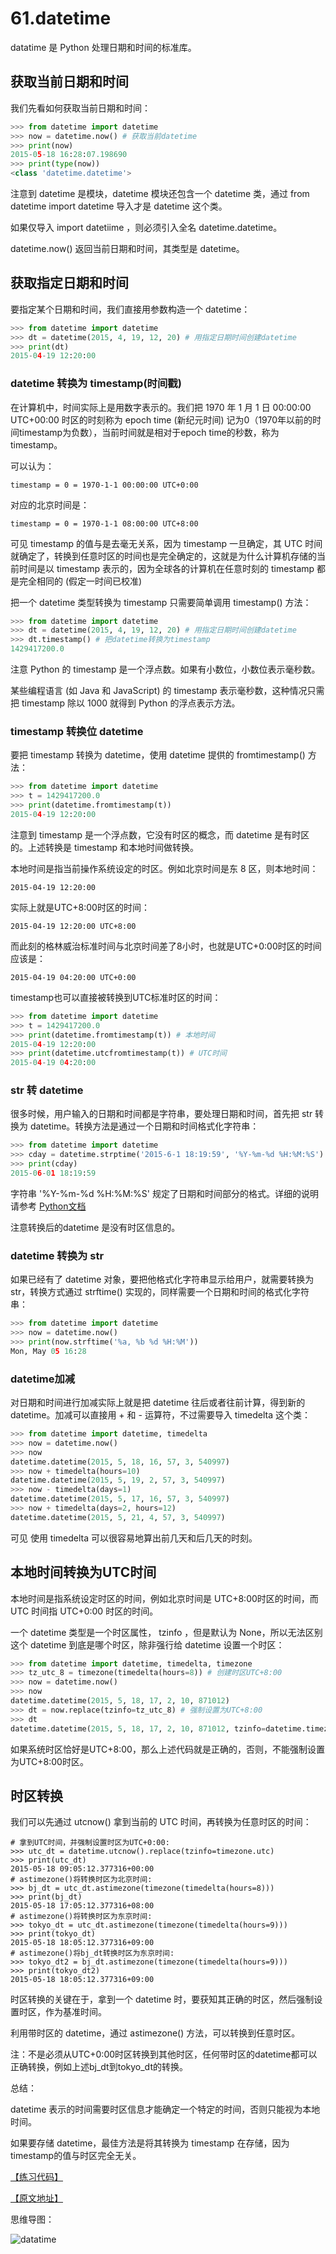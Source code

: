 # 61.datetime

datatime 是 Python 处理日期和时间的标准库。

## 获取当前日期和时间

我们先看如何获取当前日期和时间：
````python
>>> from datetime import datetime
>>> now = datetime.now() # 获取当前datetime
>>> print(now)
2015-05-18 16:28:07.198690
>>> print(type(now))
<class 'datetime.datetime'>
````

注意到 datetime 是模块，datetime 模块还包含一个 datetime 类，通过 from datetime import datetime 导入才是 datetime 这个类。

如果仅导入 import datetiime ，则必须引入全名 datetime.datetime。

datetime.now() 返回当前日期和时间，其类型是 datetime。

## 获取指定日期和时间

要指定某个日期和时间，我们直接用参数构造一个 datetime：

````python
>>> from datetime import datetime
>>> dt = datetime(2015, 4, 19, 12, 20) # 用指定日期时间创建datetime
>>> print(dt)
2015-04-19 12:20:00
````

### datetime 转换为 timestamp(时间戳)

在计算机中，时间实际上是用数字表示的。我们把 1970 年 1 月 1 日 00:00:00 UTC+00:00 时区的时刻称为 epoch time (新纪元时间) 记为0（1970年以前的时间timestamp为负数），当前时间就是相对于epoch time的秒数，称为timestamp。

可以认为：
````
timestamp = 0 = 1970-1-1 00:00:00 UTC+0:00
````
对应的北京时间是：
````
timestamp = 0 = 1970-1-1 08:00:00 UTC+8:00
````

可见 timestamp 的值与是去毫无关系，因为 timestamp 一旦确定，其 UTC 时间就确定了，转换到任意时区的时间也是完全确定的，这就是为什么计算机存储的当前时间是以 timestamp 表示的，因为全球各的计算机在任意时刻的 timestamp 都是完全相同的 (假定一时间已校准)

把一个 datetime 类型转换为 timestamp 只需要简单调用 timestamp() 方法：
````python
>>> from datetime import datetime
>>> dt = datetime(2015, 4, 19, 12, 20) # 用指定日期时间创建datetime
>>> dt.timestamp() # 把datetime转换为timestamp
1429417200.0
````

注意 Python 的 timestamp 是一个浮点数。如果有小数位，小数位表示毫秒数。

某些编程语言 (如 Java 和 JavaScript) 的 timestamp 表示毫秒数，这种情况只需把 timestamp 除以 1000 就得到 Python 的浮点表示方法。

### timestamp 转换位 datetime

要把 timestamp 转换为 datetime，使用 datetime 提供的 fromtimestamp() 方法：

````python
>>> from datetime import datetime
>>> t = 1429417200.0
>>> print(datetime.fromtimestamp(t))
2015-04-19 12:20:00
````

注意到 timestamp 是一个浮点数，它没有时区的概念，而 datetime 是有时区的。上述转换是 timestamp 和本地时间做转换。

本地时间是指当前操作系统设定的时区。例如北京时间是东 8 区，则本地时间：

````
2015-04-19 12:20:00
````

实际上就是UTC+8:00时区的时间：

````
2015-04-19 12:20:00 UTC+8:00
```` 

而此刻的格林威治标准时间与北京时间差了8小时，也就是UTC+0:00时区的时间应该是：

````
2015-04-19 04:20:00 UTC+0:00
````

timestamp也可以直接被转换到UTC标准时区的时间：

````python
>>> from datetime import datetime
>>> t = 1429417200.0
>>> print(datetime.fromtimestamp(t)) # 本地时间
2015-04-19 12:20:00
>>> print(datetime.utcfromtimestamp(t)) # UTC时间
2015-04-19 04:20:00
````

### str 转 datetime

很多时候，用户输入的日期和时间都是字符串，要处理日期和时间，首先把 str 转换为 datetime。转换方法是通过一个日期和时间格式化字符串：
````python
>>> from datetime import datetime
>>> cday = datetime.strptime('2015-6-1 18:19:59', '%Y-%m-%d %H:%M:%S')
>>> print(cday)
2015-06-01 18:19:59
````

字符串 '%Y-%m-%d %H:%M:%S' 规定了日期和时间部分的格式。详细的说明请参考 [Python文档](https://docs.python.org/3/library/datetime.html#strftime-strptime-behavior)

注意转换后的datetime 是没有时区信息的。

### datetime 转换为 str

如果已经有了 datetime 对象，要把他格式化字符串显示给用户，就需要转换为 str，转换方式通过 strftime() 实现的，同样需要一个日期和时间的格式化字符串：

````python
>>> from datetime import datetime
>>> now = datetime.now()
>>> print(now.strftime('%a, %b %d %H:%M'))
Mon, May 05 16:28
````

### datetime加减

对日期和时间进行加减实际上就是把 datetime 往后或者往前计算，得到新的 datetime。加减可以直接用 + 和 - 运算符，不过需要导入 timedelta 这个类：

````python
>>> from datetime import datetime, timedelta
>>> now = datetime.now()
>>> now
datetime.datetime(2015, 5, 18, 16, 57, 3, 540997)
>>> now + timedelta(hours=10)
datetime.datetime(2015, 5, 19, 2, 57, 3, 540997)
>>> now - timedelta(days=1)
datetime.datetime(2015, 5, 17, 16, 57, 3, 540997)
>>> now + timedelta(days=2, hours=12)
datetime.datetime(2015, 5, 21, 4, 57, 3, 540997)
````

可见 使用 timedelta 可以很容易地算出前几天和后几天的时刻。



## 本地时间转换为UTC时间

本地时间是指系统设定时区的时间，例如北京时间是 UTC+8:00时区的时间，而 UTC 时间指 UTC+0:00 时区的时间。

一个 datetime 类型是一个时区属性， tzinfo ，但是默认为 None，所以无法区别这个 datetime 到底是哪个时区，除非强行给 datetime 设置一个时区：

````python
>>> from datetime import datetime, timedelta, timezone
>>> tz_utc_8 = timezone(timedelta(hours=8)) # 创建时区UTC+8:00
>>> now = datetime.now()
>>> now
datetime.datetime(2015, 5, 18, 17, 2, 10, 871012)
>>> dt = now.replace(tzinfo=tz_utc_8) # 强制设置为UTC+8:00
>>> dt
datetime.datetime(2015, 5, 18, 17, 2, 10, 871012, tzinfo=datetime.timezone(datetime.timedelta(0, 28800)))
````

如果系统时区恰好是UTC+8:00，那么上述代码就是正确的，否则，不能强制设置为UTC+8:00时区。

## 时区转换

我们可以先通过 utcnow() 拿到当前的 UTC 时间，再转换为任意时区的时间：

````pyhton
# 拿到UTC时间，并强制设置时区为UTC+0:00:
>>> utc_dt = datetime.utcnow().replace(tzinfo=timezone.utc)
>>> print(utc_dt)
2015-05-18 09:05:12.377316+00:00
# astimezone()将转换时区为北京时间:
>>> bj_dt = utc_dt.astimezone(timezone(timedelta(hours=8)))
>>> print(bj_dt)
2015-05-18 17:05:12.377316+08:00
# astimezone()将转换时区为东京时间:
>>> tokyo_dt = utc_dt.astimezone(timezone(timedelta(hours=9)))
>>> print(tokyo_dt)
2015-05-18 18:05:12.377316+09:00
# astimezone()将bj_dt转换时区为东京时间:
>>> tokyo_dt2 = bj_dt.astimezone(timezone(timedelta(hours=9)))
>>> print(tokyo_dt2)
2015-05-18 18:05:12.377316+09:00
````

时区转换的关键在于，拿到一个 datetime 时，要获知其正确的时区，然后强制设置时区，作为基准时间。

利用带时区的 datetime，通过 astimezone() 方法，可以转换到任意时区。

注：不是必须从UTC+0:00时区转换到其他时区，任何带时区的datetime都可以正确转换，例如上述bj_dt到tokyo_dt的转换。

总结：

datetime 表示的时间需要时区信息才能确定一个特定的时间，否则只能视为本地时间。

如果要存储 datetime，最佳方法是将其转换为 timestamp 在存储，因为timestamp的值与时区完全无关。


[【练习代码】](https://github.com/michaelliao/learn-python3/blob/master/samples/commonlib/use_datetime.py)


[【原文地址】](https://www.liaoxuefeng.com/wiki/0014316089557264a6b348958f449949df42a6d3a2e542c000/001431937554888869fb52b812243dda6103214cd61d0c2000)


思维导图：

![datatime](../images/datetime.png)
